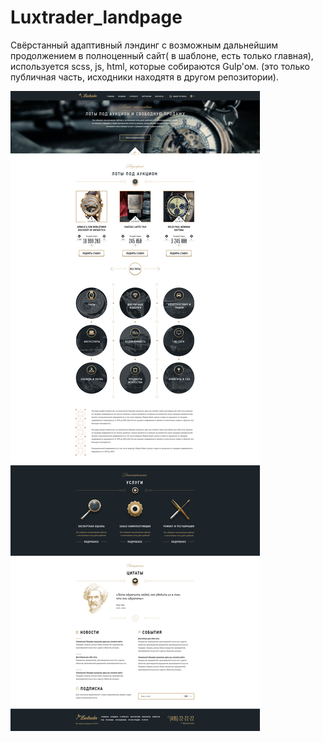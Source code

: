 # Luxtrader_landpage
Свёрстанный адаптивный лэндинг с возможным дальнейшим продолжением в полноценный сайт( в шаблоне, есть только главная), используется scss, js, html, которые собираются Gulp'ом. (это только публичная часть, исходники находятя в другом репозитории).

![Иллюстрация к проекту](https://github.com/Pepasso/Luxtrader_lanpage_public/blob/main/luxtrader.png)

